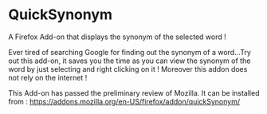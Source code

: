 QuickSynonym
============

A Firefox Add-on that displays the synonym of the selected word !

Ever tired of searching Google for finding out the synonym of a word...Try out this add-on, it saves you the time as you can view the synonym of the word by just selecting and right clicking on it ! Moreover this addon does not rely on the internet !

This Add-on has passed the preliminary review of Mozilla. It can be installed from : 
https://addons.mozilla.org/en-US/firefox/addon/quickSynonym/
